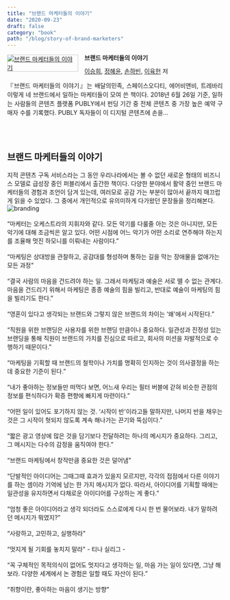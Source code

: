 ```yaml
---
title: "브랜드 마케터들의 이야기"
date: "2020-09-23"
draft: false
category: "book"
path: "/blog/story-of-brand-marketers"
---
```


<div style="clear:left;text-align:left;"><div style="float:left;margin:0 15px 5px 0;"><a href="http://www.yes24.com/Product/Goods/62275735" style="display:inline-block;overflow:hidden;border:solid 1px #ccc;" target="_blank"><img style="margin:-1px;vertical-align:top;" src="http://image.yes24.com/goods/62275735/M" border="0" alt="브랜드 마케터들의 이야기 "></a></div><div><p style="line-height:1.2em;font-size:14px;font-weight:bold;">브랜드 마케터들의 이야기 </p><p style="margin-top:5px;line-height:1.2em;"><a href="http://www.yes24.com/SearchCorner/Result?domain=ALL&author_yn=Y&query=&auth_no=226858" target="_blank">이승희</a>, <a href="http://www.yes24.com/SearchCorner/Result?domain=ALL&author_yn=Y&query=&auth_no=226859" target="_blank">정혜윤</a>, <a href="http://www.yes24.com/SearchCorner/Result?domain=ALL&author_yn=Y&query=&auth_no=226860" target="_blank">손하빈</a>, <a href="http://www.yes24.com/SearchCorner/Result?domain=ALL&author_yn=Y&query=&auth_no=226862" target="_blank">이육헌</a> 저</p><p style="margin-top:14px;line-height:1.5em;text-align:justify;">『브랜드 마케터들의 이야기』는 배달의민족, 스페이스오디티, 에어비앤비, 트레바리 이렇게 네 브랜드에서 일하는 마케터들이 모여 쓴 책이다. 2018년 6월 26일 기준, 일하는 사람들의 콘텐츠 플랫폼 PUBLY에서 펀딩 기간 중 전체 콘텐츠 중 가장 높은 예약 구매자 수를 기록했다. PUBLY 독자들이 이 디지털 콘텐츠에 손을...</p></div></div><br /><br />

## 브랜드 마케터들의 이야기

지적 콘텐츠 구독 서비스라는 그 동안 우리나라에서는 볼 수 없던 새로운 형태의 비즈니스 모델로 급성장 중인 퍼블리에서 출간한 책이다. 다양한 분야에서 활약 중인 브랜드 마케터들의 경험과 조언이 담겨 있는데, 여러모로 공감 가는 부분이 많아서 끝까지 매끄럽게 읽을 수 있었다. 그 중에서 개인적으로 유의미하게 다가왔던 문장들을 정리해본다.
![branding](https://images.unsplash.com/photo-1548094990-c16ca90f1f0d?ixlib=rb-1.2.1&ixid=eyJhcHBfaWQiOjEyMDd9&auto=format&fit=crop&w=1050&q=80)
<br /><br />
“마케터는 오케스트라의 지휘자와 같다. 모든 악기를 다룰줄 아는 것은 아니지만, 모든 악기에 대해 조금씩은 알고 있다. 어떤 시점에 어느 악기가 어떤 소리로 연주해야 하는지를 조율해 멋진 하모니를 이뤄내는 사람이다.”
<br /><br />
“마케팅은 상대방을 관찰하고, 공감대를 형성하며 통하는 길을 막는 장애물을 없애가는 모든 과정"
<br /><br />
“결국 사람의 마음을 건드려야 하는 일. 그래서 마케팅과 예술은 서로 뗄 수 없는 관계다. 마음을 건드리기 위해서 마케팅은 종종 예술의 힘을 빌리고, 반대로 예술이 마케팅의 힘을 빌리기도 한다.”
<br /><br />
“영혼이 있다고 생각되는 브랜드와 그렇지 않은 브랜드의 차이는 ‘왜'에서 시작된다.”
<br /><br />
“직원을 위한 브랜딩은 사용자를 위한 브랜딩 만큼이나 중요하다. 일관성과 진정성 있는 브랜딩을 통해 직원이 브랜드의 가치를 진심으로 따르고, 회사의 미션을 자발적으로 수행하기 때문이다.”
<br /><br />
“마케팅을 기획할 때 브랜드의 철학이나 가치를 명확히 인지하는 것이 의사결정을 하는 데 중요한 기준이 된다.”
<br /><br />
“내가 좋아하는 정보들만 떠먹다 보면, 어느새 우리는 필터 버블에 갇혀 비슷한 관점의 정보를 편식하다가 확증 편향에 빠지게 마련이다.”
<br /><br />
“어떤 일이 있어도 포기하지 않는 것. ‘시작이 반'이라고들 말하지만, 나머지 반을 채우는 것은 그 시작이 헛되지 않도록 계속 해나가는 끈기와 뚝심이다.”
<br /><br />
“짧은 광고 영상에 많은 것을 담기보다 전달하려는 하나의 메시지가 중요하다. 그리고, 그 메시지는 다수의 감정을 움직여야 한다.”
<br /><br />
“브랜드 마케팅에서 창작만큼 중요한 것은 덜어냄"
<br /><br />
“단발적인 아이디어는 그때그때 효과가 있을지 모르지만, 각각의 접점에서 다른 이야기를 하는 셈이라 기억에 남는 한 가지 메시지가 없다. 따라서, 아이디어를 기획할 때에는 일관성을 유지하면서 다채로운 아이디어를 구상하는 게 좋다.”
<br /><br />
“엄청 좋은 아이디어라고 생각 되더라도 스스로에게 다시 한 번 물어보라. 내가 말하려던 메시지가 뭐였지?”
<br /><br />
“사랑하고, 고민하고, 실행하라"
<br /><br />
“멋지게 될 기회를 놓치지 말라" - 티나 실리그 -
<br /><br />
“꼭 구체적인 목적의식이 없어도 멋지다고 생각하는 일, 마음 가는 일이 있다면, 그냥 해보라. 다양한 세계에서 논 경험은 일할 때도 자산이 된다.”
<br /><br />
“취향이란, 좋아하는 마음이 생기는 방향"
